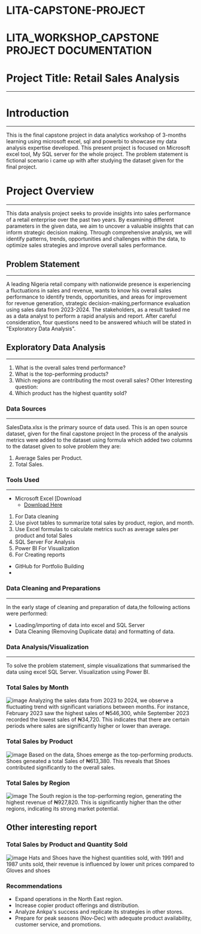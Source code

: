 # LITA-CAPSTONE-PROJECT
# LITA_WORKSHOP_CAPSTONE PROJECT DOCUMENTATION

# Project Title: Retail Sales Analysis 
---
# Introduction
---
This is the final capstone project in data analytics workshop of 3-months learning using microsoft excel, sql and powerbi to showcase my data analysis expertise developed. 
This present project is focused on Microsoft excel tool, My SQL server for the whole project. The problem statement is fictional scenario i came up with after studying the dataset given for the final project.

# Project Overview
---
This data analysis project seeks to provide insights into sales performance of a retail enterprise over the past two years. By examining different parameters in the given data, we aim to uncover a valuable insights that can inform strategic decision making. Through comprehensive analysis, we will identify patterns, trends, opportunities and challenges within the data, to optimize sales strategies and improve overall sales performance.

## Problem Statement
---
A leading Nigeria retail company with nationwide presence is experiencing a fluctuations in sales and revenue, wants to know his overall sales performance to identify trends, opportunities, and areas for improvement for revenue generation, strategic decision-making,performance evaluation using sales data from 2023-2024. The stakeholders, as a result 
tasked me as a data analyst to perform a rapid analysis and report.
After careful consideration, four questions need to be answered whiuch will be stated in "Exploratory Data Analysis".

## Exploratory Data Analysis
---
1. What is the overall sales trend performance?
2. What is the top-performing products?
3. Which regions are contributing the most overall sales?
 Other Interesting question:
4. Which product has the highest quantity sold? 

### Data Sources
---
SalesData.xlsx is the primary source of data used. This is an open source dataset, given for the final capstone project
In the process of the analysis  metrics were added to the dataset using formula which added two columns to the dataset given to solve problem they are:
1. Average Sales per Product.
2. Total Sales.

### Tools Used
---

- Microsoft Excel  [Download
   - [Download Here](https://Microsoft.com)
1. For Data cleaning
2. Use pivot tables to summarize total sales by product, region, and month.
3. Use Excel formulas to calculate metrics such as average sales per product and 
   total Sales
5. SQL Server For Analysis
6. Power BI For Visualization
7. For Creating reports
- GitHub for Portfolio Building
- 

### Data Cleaning and Preparations
---

In the early stage of cleaning and preparation of data,the following actions were performed:

- Loading/importing of data into excel and SQL Server
- Data Cleaning (Removing Duplicate data) and formatting of data.


### Data Analysis/Visualization
---
To solve the problem statement, simple visualizations that summarised the data using excel  SQL Server. Visualization using Power BI.

### Total Sales by Month
![image](https://github.com/user-attachments/assets/2da80490-9468-4187-9375-b7886e72cb87)
Analyzing the sales data from 2023 to 2024, we observe a fluctuating trend with significant variations between months. For instance, February 2023 saw the highest sales of ₦546,300, while September 2023 recorded the lowest sales of ₦34,720. This indicates that there are certain periods where sales are significantly higher or lower than average.

### Total Sales by Product
![image](https://github.com/user-attachments/assets/164c88d9-95a7-42a1-a13e-11cdcd1c331a)
Based on the data, Shoes emerge as the top-performing products. Shoes geneated a total Sales of ₦613,380. This reveals that Shoes contributed significantly to the overall sales.

### Total Sales by Region
![image](https://github.com/user-attachments/assets/48bf1d8e-eed4-4330-839a-a1c53cceabf5)
The South region is the top-performing region, generating the highest revenue of ₦927,820. This is significantly higher than the other regions, indicating its strong market potential.



## Other interesting report
### Total Sales by Product and Quantity Sold
![image](https://github.com/user-attachments/assets/71db1fb4-a3ee-4e68-a18d-66597bad316a)
Hats and Shoes have the highest quantities sold, with 1991 and 1987 units sold, their revenue is influenced by lower unit prices compared to Gloves and shoes

### Recommendations 
  - Expand operations in the North East region.
  - Increase copier product offerings and distribution.
  - Analyze Ankpa's success and replicate its strategies in other stores.
  - Prepare for peak seasons (Nov-Dec) with adequate product availability, customer service, and promotions.
